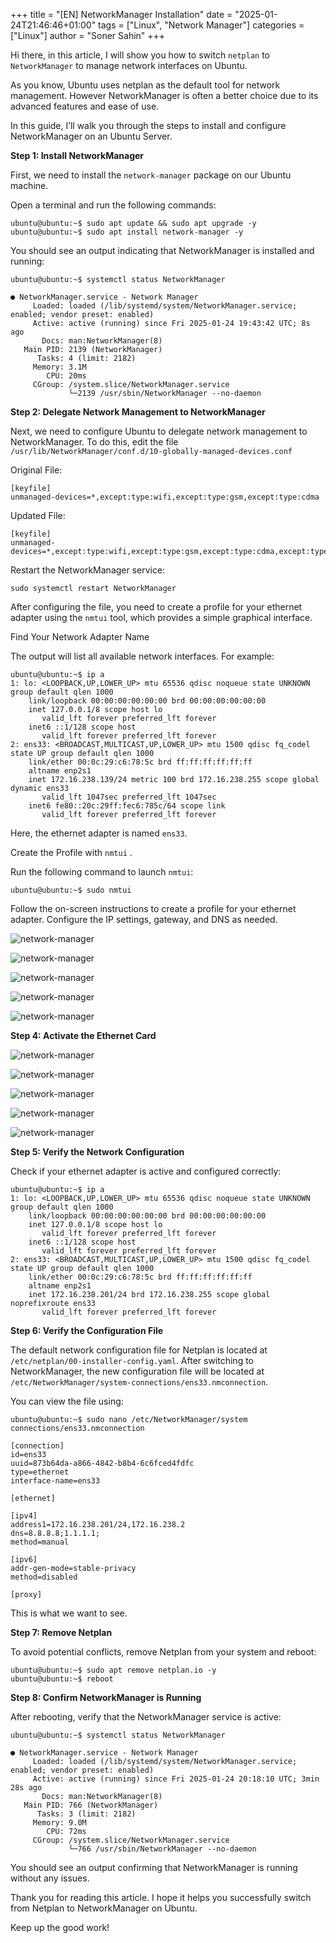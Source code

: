 +++
title = "[EN] NetworkManager Installation"
date = "2025-01-24T21:46:46+01:00"
tags = ["Linux", "Network Manager"]
categories = ["Linux"]
author = "Soner Sahin"
+++

Hi there, in this article, I will show you how to switch `netplan` to `NetworkManager` to manage network interfaces on Ubuntu.

As you know, Ubuntu uses netplan as the default tool for network management. However NetworkManager is often a better choice due to its advanced features and ease of use.

In this guide, I’ll walk you through the steps to install and configure NetworkManager on an Ubuntu Server.

**Step 1: Install NetworkManager**

First, we need to install the `network-manager` package on our Ubuntu machine. 

Open a terminal and run the following commands:

```
ubuntu@ubuntu:~$ sudo apt update && sudo apt upgrade -y
ubuntu@ubuntu:~$ sudo apt install network-manager -y
```

You should see an output indicating that NetworkManager is installed and running:

```
ubuntu@ubuntu:~$ systemctl status NetworkManager

● NetworkManager.service - Network Manager
     Loaded: loaded (/lib/systemd/system/NetworkManager.service; enabled; vendor preset: enabled)
     Active: active (running) since Fri 2025-01-24 19:43:42 UTC; 8s ago
       Docs: man:NetworkManager(8)
   Main PID: 2139 (NetworkManager)
      Tasks: 4 (limit: 2182)
     Memory: 3.1M
        CPU: 20ms
     CGroup: /system.slice/NetworkManager.service
             └─2139 /usr/sbin/NetworkManager --no-daemon
```

**Step 2: Delegate Network Management to NetworkManager**

Next, we need to configure Ubuntu to delegate network management to NetworkManager. To do this, edit the file `/usr/lib/NetworkManager/conf.d/10-globally-managed-devices.conf`

Original File:

```
[keyfile]
unmanaged-devices=*,except:type:wifi,except:type:gsm,except:type:cdma
```

Updated File:

```
[keyfile]
unmanaged-devices=*,except:type:wifi,except:type:gsm,except:type:cdma,except:type:ethernet
```

Restart the NetworkManager service:

```
sudo systemctl restart NetworkManager
```

After configuring the file, you need to create a profile for your ethernet adapter using the `nmtui` tool, which provides a simple graphical interface.

Find Your Network Adapter Name

The output will list all available network interfaces. For example:

```
ubuntu@ubuntu:~$ ip a
1: lo: <LOOPBACK,UP,LOWER_UP> mtu 65536 qdisc noqueue state UNKNOWN group default qlen 1000
    link/loopback 00:00:00:00:00:00 brd 00:00:00:00:00:00
    inet 127.0.0.1/8 scope host lo
       valid_lft forever preferred_lft forever
    inet6 ::1/128 scope host 
       valid_lft forever preferred_lft forever
2: ens33: <BROADCAST,MULTICAST,UP,LOWER_UP> mtu 1500 qdisc fq_codel state UP group default qlen 1000
    link/ether 00:0c:29:c6:78:5c brd ff:ff:ff:ff:ff:ff
    altname enp2s1
    inet 172.16.238.139/24 metric 100 brd 172.16.238.255 scope global dynamic ens33
       valid_lft 1047sec preferred_lft 1047sec
    inet6 fe80::20c:29ff:fec6:785c/64 scope link 
       valid_lft forever preferred_lft forever
```

Here, the ethernet adapter is named `ens33`.

Create the Profile with `nmtui` .

Run the following command to launch `nmtui`:

```
ubuntu@ubuntu:~$ sudo nmtui
```

Follow the on-screen instructions to create a profile for your ethernet adapter. Configure the IP settings, gateway, and DNS as needed.

![network-manager](/images/NetworkManagerInstallation/1.png)

![network-manager](/images/NetworkManagerInstallation/2.png)

![network-manager](/images/NetworkManagerInstallation/3.png)

![network-manager](/images/NetworkManagerInstallation/4.png)

![network-manager](/images/NetworkManagerInstallation/5.png)

**Step 4: Activate the Ethernet Card**

![network-manager](/images/NetworkManagerInstallation/7.png)

![network-manager](/images/NetworkManagerInstallation/8.png)

![network-manager](/images/NetworkManagerInstallation/9.png)

![network-manager](/images/NetworkManagerInstallation/10.png)

![network-manager](/images/NetworkManagerInstallation/11.png)

**Step 5: Verify the Network Configuration**

Check if your ethernet adapter is active and configured correctly:

```
ubuntu@ubuntu:~$ ip a
1: lo: <LOOPBACK,UP,LOWER_UP> mtu 65536 qdisc noqueue state UNKNOWN group default qlen 1000
    link/loopback 00:00:00:00:00:00 brd 00:00:00:00:00:00
    inet 127.0.0.1/8 scope host lo
       valid_lft forever preferred_lft forever
    inet6 ::1/128 scope host 
       valid_lft forever preferred_lft forever
2: ens33: <BROADCAST,MULTICAST,UP,LOWER_UP> mtu 1500 qdisc fq_codel state UP group default qlen 1000
    link/ether 00:0c:29:c6:78:5c brd ff:ff:ff:ff:ff:ff
    altname enp2s1
    inet 172.16.238.201/24 brd 172.16.238.255 scope global noprefixroute ens33
       valid_lft forever preferred_lft forever
```

**Step 6: Verify the Configuration File**

The default network configuration file for Netplan is located at `/etc/netplan/00-installer-config.yaml`. After switching to NetworkManager, the new configuration file will be located at `/etc/NetworkManager/system-connections/ens33.nmconnection`.

You can view the file using:

```
ubuntu@ubuntu:~$ sudo nano /etc/NetworkManager/system connections/ens33.nmconnection
```

```
[connection]
id=ens33
uuid=873b64da-a866-4842-b8b4-6c6fced4fdfc
type=ethernet
interface-name=ens33

[ethernet]

[ipv4]
address1=172.16.238.201/24,172.16.238.2
dns=8.8.8.8;1.1.1.1;
method=manual

[ipv6]
addr-gen-mode=stable-privacy
method=disabled

[proxy]
```

This is what we want to see.

**Step 7: Remove Netplan**

To avoid potential conflicts, remove Netplan from your system and reboot:

```
ubuntu@ubuntu:~$ sudo apt remove netplan.io -y
ubuntu@ubuntu:~$ reboot
```

**Step 8: Confirm NetworkManager is Running**

After rebooting, verify that the NetworkManager service is active:

```
ubuntu@ubuntu:~$ systemctl status NetworkManager

● NetworkManager.service - Network Manager
     Loaded: loaded (/lib/systemd/system/NetworkManager.service; enabled; vendor preset: enabled)
     Active: active (running) since Fri 2025-01-24 20:18:10 UTC; 3min 28s ago
       Docs: man:NetworkManager(8)
   Main PID: 766 (NetworkManager)
      Tasks: 3 (limit: 2182)
     Memory: 9.0M
        CPU: 72ms
     CGroup: /system.slice/NetworkManager.service
             └─766 /usr/sbin/NetworkManager --no-daemon
```

You should see an output confirming that NetworkManager is running without any issues.

Thank you for reading this article. I hope it helps you successfully switch from Netplan to NetworkManager on Ubuntu. 

Keep up the good work!




















